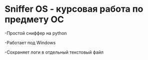 # Sniffer OS - курсовая работа по предмету ОС


-Простой сниффер на python

-Работает под Windows

-Сохраняет логи в отдельный текстовый файл
